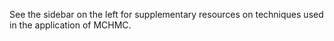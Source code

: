 



See the sidebar on the left for supplementary resources on techniques used in the application of MCHMC.
